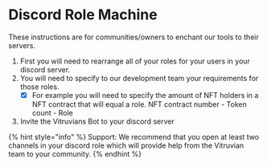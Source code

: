# Discord Role Machine

These instructions are for communities/owners to enchant our tools to their servers.

1. First you will need to rearrange all of your roles for your users in your discord server.
2. You will need to specify to our development team your requirements for those roles.
   * [x] For example you will need to specify the amount of NFT holders in a NFT contract that will equal a role. NFT contract number - Token count - Role&#x20;
3. Invite the Vitruvians Bot to your discord server

{% hint style="info" %}
Support: We recommend that you open at least two channels in your discord role which will provide help from the Vitruvian team to your community.
{% endhint %}
